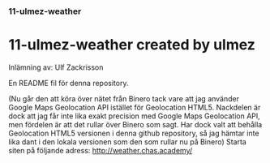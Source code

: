 ### 11-ulmez-weather
# 11-ulmez-weather created by ulmez
Inlämning av: Ulf Zackrisson

En README fil för denna repository.

(Nu går den att köra över nätet från Binero tack vare att
jag använder Google Maps Geolocation API istället för
Geolocation HTML5. Nackdelen är dock att jag får inte
lika exakt precision med Google Maps Geolocation API,
men fördelen är att det rullar över Binero som sagt.
Har dock valt att behålla Geolocation HTML5 versionen
i denna github repository, så jag hämtar inte lika
dant i den lokala versionen som den som rullar nu
på Binero)
Starta siten på följande adress: http://weather.chas.academy/